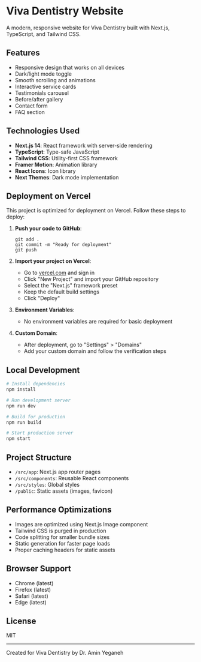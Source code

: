 # Viva Dentistry Website

A modern, responsive website for Viva Dentistry built with Next.js, TypeScript, and Tailwind CSS.

## Features

- Responsive design that works on all devices
- Dark/light mode toggle
- Smooth scrolling and animations
- Interactive service cards
- Testimonials carousel
- Before/after gallery
- Contact form
- FAQ section

## Technologies Used

- **Next.js 14**: React framework with server-side rendering
- **TypeScript**: Type-safe JavaScript
- **Tailwind CSS**: Utility-first CSS framework
- **Framer Motion**: Animation library
- **React Icons**: Icon library
- **Next Themes**: Dark mode implementation

## Deployment on Vercel

This project is optimized for deployment on Vercel. Follow these steps to deploy:

1. **Push your code to GitHub**:
   ```
   git add .
   git commit -m "Ready for deployment"
   git push
   ```

2. **Import your project on Vercel**:
   - Go to [vercel.com](https://vercel.com) and sign in
   - Click "New Project" and import your GitHub repository
   - Select the "Next.js" framework preset
   - Keep the default build settings
   - Click "Deploy"

3. **Environment Variables**:
   - No environment variables are required for basic deployment

4. **Custom Domain**:
   - After deployment, go to "Settings" > "Domains"
   - Add your custom domain and follow the verification steps

## Local Development

```bash
# Install dependencies
npm install

# Run development server
npm run dev

# Build for production
npm run build

# Start production server
npm start
```

## Project Structure

- `/src/app`: Next.js app router pages
- `/src/components`: Reusable React components
- `/src/styles`: Global styles
- `/public`: Static assets (images, favicon)

## Performance Optimizations

- Images are optimized using Next.js Image component
- Tailwind CSS is purged in production
- Code splitting for smaller bundle sizes
- Static generation for faster page loads
- Proper caching headers for static assets

## Browser Support

- Chrome (latest)
- Firefox (latest)
- Safari (latest)
- Edge (latest)

## License

MIT

---

Created for Viva Dentistry by Dr. Amin Yeganeh